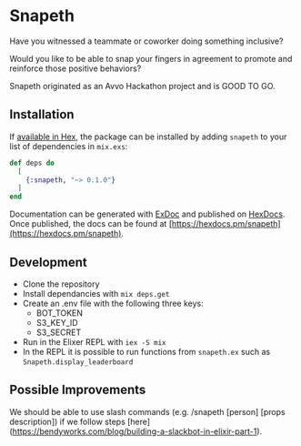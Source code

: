 # Snapeth

Have you witnessed a teammate or coworker doing something inclusive?

Would you like to be able to snap your fingers in agreement to promote and reinforce those positive behaviors?

Snapeth originated as an Avvo Hackathon project and is GOOD TO GO.

## Installation

If [available in Hex](https://hex.pm/docs/publish), the package can be installed
by adding `snapeth` to your list of dependencies in `mix.exs`:

```elixir
def deps do
  [
    {:snapeth, "~> 0.1.0"}
  ]
end
```

Documentation can be generated with [ExDoc](https://github.com/elixir-lang/ex_doc)
and published on [HexDocs](https://hexdocs.pm). Once published, the docs can
be found at [https://hexdocs.pm/snapeth](https://hexdocs.pm/snapeth).

## Development

- Clone the repository
- Install dependancies with `mix deps.get`
- Create an .env file with the following three keys:
	+ BOT_TOKEN
	+ S3_KEY_ID
	+ S3_SECRET
- Run in the Elixer REPL with  `iex -S mix`
- In the REPL it is possible to run functions from `snapeth.ex` such as `Snapeth.display_leaderboard`

## Possible Improvements

We should be able to use slash commands (e.g. /snapeth [person] [props description]) if we follow steps [here] (https://bendyworks.com/blog/building-a-slackbot-in-elixir-part-1).

